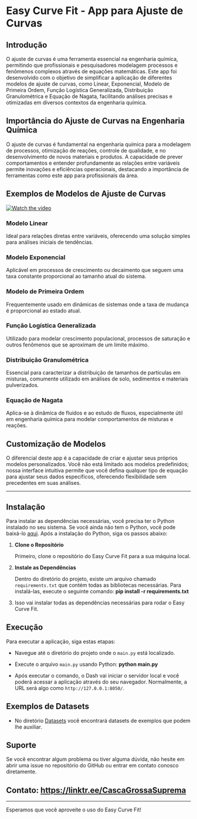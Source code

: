 # Easy Curve Fit - App para Ajuste de Curvas

## Introdução

O ajuste de curvas é uma ferramenta essencial na engenharia química, permitindo que profissionais e pesquisadores modelagem processos e fenômenos complexos através de equações matemáticas. Este app foi desenvolvido com o objetivo de simplificar a aplicação de diferentes modelos de ajuste de curvas, como Linear, Exponencial, Modelo de Primeira Ordem, Função Logística Generalizada, Distribuição Granulométrica e Equação de Nagata, facilitando análises precisas e otimizadas em diversos contextos da engenharia química.

## Importância do Ajuste de Curvas na Engenharia Química

O ajuste de curvas é fundamental na engenharia química para a modelagem de processos, otimização de reações, controle de qualidade, e no desenvolvimento de novos materiais e produtos. A capacidade de prever comportamentos e entender profundamente as relações entre variáveis permite inovações e eficiências operacionais, destacando a importância de ferramentas como este app para profissionais da área.


## Exemplos de Modelos de Ajuste de Curvas

[![Watch the video](https://img.youtube.com/vi/qxRbjU4bems/0.jpg)](https://youtu.be/qxRbjU4bems)

### Modelo Linear

Ideal para relações diretas entre variáveis, oferecendo uma solução simples para análises iniciais de tendências.

### Modelo Exponencial

Aplicável em processos de crescimento ou decaimento que seguem uma taxa constante proporcional ao tamanho atual do sistema.

### Modelo de Primeira Ordem

Frequentemente usado em dinâmicas de sistemas onde a taxa de mudança é proporcional ao estado atual.

### Função Logística Generalizada

Utilizado para modelar crescimento populacional, processos de saturação e outros fenômenos que se aproximam de um limite máximo.

### Distribuição Granulométrica

Essencial para caracterizar a distribuição de tamanhos de partículas em misturas, comumente utilizado em análises de solo, sedimentos e materiais pulverizados.

### Equação de Nagata

Aplica-se à dinâmica de fluidos e ao estudo de fluxos, especialmente útil em engenharia química para modelar comportamentos de misturas e reações.

## Customização de Modelos

O diferencial deste app é a capacidade de criar e ajustar seus próprios modelos personalizados. Você não está limitado aos modelos predefinidos; nossa interface intuitiva permite que você defina qualquer tipo de equação para ajustar seus dados específicos, oferecendo flexibilidade sem precedentes em suas análises.

---

## Instalação

Para instalar as dependências necessárias, você precisa ter o Python instalado no seu sistema. Se você ainda não tem o Python, você pode baixá-lo [aqui](https://www.python.org/downloads/). Após a instalação do Python, siga os passos abaixo:

1. **Clone o Repositório**

   Primeiro, clone o repositório do Easy Curve Fit para a sua máquina local.


2. **Instale as Dependências**

   Dentro do diretório do projeto, existe um arquivo chamado `requirements.txt` que contém todas as bibliotecas necessárias. Para instalá-las, execute o seguinte comando: **pip install -r requirements.txt**
   

3. Isso vai instalar todas as dependências necessárias para rodar o Easy Curve Fit.

## Execução

Para executar a aplicação, siga estas etapas:

* Navegue até o diretório do projeto onde o `main.py` está localizado.

* Execute o arquivo `main.py` usando Python: **python main.py**

* Após executar o comando, o Dash vai iniciar o servidor local e você poderá acessar a aplicação através do seu navegador. Normalmente, a URL será algo como `http://127.0.0.1:8050/`.

## Exemplos de Datasets

* No diretório [Datasets](https://github.com/Spogis/EasyCurveFit/tree/master/Datasets) você encontrará datasets de exemplos que podem lhe auxiliar.

## Suporte

Se você encontrar algum problema ou tiver alguma dúvida, não hesite em abrir uma issue no repositório do GitHub ou entrar em contato conosco diretamente.

##  Contato: https://linktr.ee/CascaGrossaSuprema

---

Esperamos que você aproveite o uso do Easy Curve Fit!
